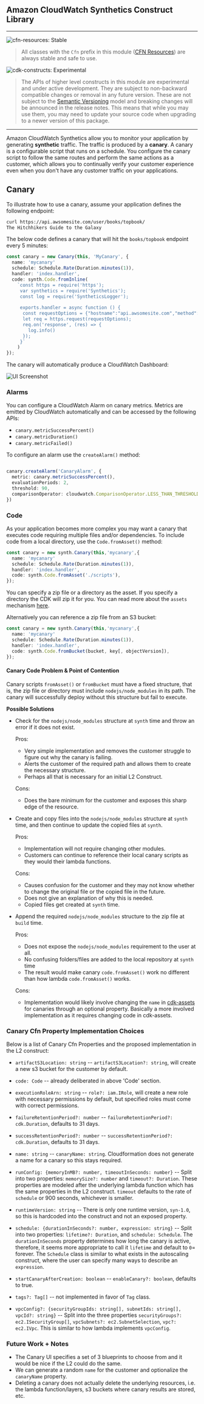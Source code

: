 ## Amazon CloudWatch Synthetics Construct Library

<!--BEGIN STABILITY BANNER-->
---

![cfn-resources: Stable](https://img.shields.io/badge/cfn--resources-stable-success.svg?style=for-the-badge)

> All classes with the `Cfn` prefix in this module ([CFN Resources](https://docs.aws.amazon.com/cdk/latest/guide/constructs.html#constructs_lib)) are always stable and safe to use.

![cdk-constructs: Experimental](https://img.shields.io/badge/cdk--constructs-experimental-important.svg?style=for-the-badge)

> The APIs of higher level constructs in this module are experimental and under active development. They are subject to non-backward compatible changes or removal in any future version. These are not subject to the [Semantic Versioning](https://semver.org/) model and breaking changes will be announced in the release notes. This means that while you may use them, you may need to update your source code when upgrading to a newer version of this package.

---
<!--END STABILITY BANNER-->

Amazon CloudWatch Synthetics allow you to monitor your application by generating **synthetic** traffic. The traffic is produced by a **canary**. A canary is a configurable script that runs on a schedule. You configure the canary script to follow the same routes and perform the same actions as a customer, which allows you to continually verify your customer experience even when you don't have any customer traffic on your applications.

## Canary

To illustrate how to use a canary, assume your application defines the following endpoint:

```bash
curl https://api.awsomesite.com/user/books/topbook/
The Hitchhikers Guide to the Galaxy

```

The below code defines a canary that will hit the `books/topbook` endpoint every 5 minutes:

```ts
const canary = new Canary(this, 'MyCanary', {
  name: 'mycanary'
  schedule: Schedule.Rate(Duration.minutes(1)),
  handler: 'index.handler',
  code: synth.Code.fromInline(
    `const https = require('https');
     var synthetics = require('Synthetics');
     const log = require('SyntheticsLogger');
  
     exports.handler = async function () {
      const requestOptions = {"hostname":"api.awsomesite.com","method":"","path":"/user/books/topbook/","port":443}
      let req = https.request(requestOptions);
      req.on('response', (res) => {
        log.info()
      });
     }`
    )
});
```

The canary will automatically produce a CloudWatch Dashboard:

![UI Screenshot](images/ui-screenshot-1.png)

### Alarms

You can configure a CloudWatch Alarm on canary metrics. Metrics are emitted by CloudWatch automatically and can be accessed by the following APIs:
- `canary.metricSuccessPercent()`
- `canary.metricDuration()`
- `canary.metricFailed()`

To configure an alarm use the `createAlarm()` method:
```ts

canary.createAlarm('CanaryAlarm', {
  metric: canary.metricSuccessPercent(),
  evaluationPeriods: 2,
  threshold: 90,
  comparisonOperator: cloudwatch.ComparisonOperator.LESS_THAN_THRESHOLD,
})
```

### Code

As your application becomes more complex you may want a canary that executes code requiring multiple files and/or dependencies. To include code from a local directory, use the `Code.fromAsset()` method:

```ts
const canary = new synth.Canary(this,'mycanary',{
  name: 'mycanary'
  schedule: Schedule.Rate(Duration.minutes(1)),
  handler: 'index.handler',
  code: synth.Code.fromAsset('./scripts'),
});
```

You can specify a zip file or a directory as the asset. If you specify a directory the CDK will zip it for you. You can read more about the `assets` mechanism [here](https://github.com/aws/aws-cdk/tree/master/packages/%40aws-cdk/aws-s3-assets).

Alternatively you can reference a zip file from an S3 bucket:

```ts
const canary = new synth.Canary(this,'mycanary',{
  name: 'mycanary'
  schedule: Schedule.Rate(Duration.minutes(1)),
  handler: 'index.handler',
  code: synth.Code.fromBucket(bucket, key[, objectVersion]),
});
```

#### Canary Code Problem & Point of Contention

Canary scripts `fromAsset()` or `fromBucket` must have a fixed structure, that is, the zip file or directory must include `nodejs/node_modules` in its path. The canary will successfully deploy without this structure but fail to execute.

**Possible Solutions**

  - Check for the `nodejs/node_modules` structure at `synth` time and throw an error if it does not exist.
    
    Pros:
      - Very simple implementation and removes the customer struggle to figure out why the canary is failing.
      - Alerts the customer of the required path and allows them to create the necessary structure.
      - Perhaps all that is necessary for an initial L2 Construct.
      
    Cons:
      - Does the bare minimum for the customer and exposes this sharp edge of the resource.
      
  - Create and copy files into the `nodejs/node_modules` structure at `synth` time, and then continue to update the copied files at `synth`.
    
    Pros:
      - Implementation will not require changing other modules.
      - Customers can continue to reference their local canary scripts as they would their lambda functions.
    
    Cons:
      - Causes confusion for the customer and they may not know whether to change the original file or the copied file in the future.
      - Does not give an explanation of why this is needed.
      - Copied files get created at `synth` time.
      
  - Append the required `nodejs/node_modules` structure to the zip file at `build` time.
  
    Pros:
      - Does not expose the `nodejs/node_modules` requirement to the user at all.
      - No confusing folders/files are added to the local repository at `synth` time
      - The result would make canary `code.fromAsset()` work no different than how lambda `code.fromAsset()` works.
      
    Cons:
      - Implementation would likely involve changing the `name` in [cdk-assets](https://github.com/aws/aws-cdk/blob/16d2a48a4d0e049d0ae6cd8c9165eccc816ebd4b/packages/cdk-assets/lib/private/archive.ts#L37) for canaries through an optional property. Basically a more involved implementation as it requires changing code in cdk-assets.

### Canary Cfn Property Implementation Choices

Below is a list of Canary Cfn Properties and the proposed implementation in the L2 construct:

- `artifactS3Location: string` -- `artifactS3Location?: string`, will create a new s3 bucket for the customer by default.

- `code: Code` -- already deliberated in above 'Code' section.

- `executionRoleArn: string` -- `role?: iam.IRole`, will create a new role with necessary permissions by default, but specified roles must come with correct permissions.

- `failureRetentionPeriod?: number` -- `failureRetentionPeriod?: cdk.Duration`, defaults to 31 days.

- `successRetentionPeriod?: number` -- `successRetentionPeriod?: cdk.Duration`, defaults to 31 days.

- `name: string` -- `canaryName: string`. Cloudformation does not generate a name for a canary so this stays required.

- `runConfig: {memoryInMB?: number, timeoutInSeconds: number}` -- Split into two properties: `memorySize?: number` and `timeout?: Duration`. These properties are modeled after the underlying lambda function which has the same properties in the L2 construct. `timeout` defaults to the rate of `schedule` or 900 seconds, whichever is smaller.

- `runtimeVersion: string` -- There is only one runtime version, `syn-1.0`, so this is hardcoded into the construct and not an exposed property.

- `schedule: {durationInSeconds?: number, expression: string}` -- Split into two properties: `lifetime?: Duration`, and `schedule: Schedule`. The `durationInSeconds` property determines how long the canary is active, therefore, it seems more appropriate to call it `lifetime` and default to `0`= forever. The `Schedule` class is similar to what exists in the autoscaling construct, where the user can specify many ways to describe an `expression`.

- `startCanaryAfterCreation: boolean` -- `enableCanary?: boolean`, defaults to true.

- `tags?: Tag[]` -- not implemented in favor of `Tag` class.

- `vpcConfig?: {securityGroupIds: string[], subnetIds: string[], vpcId?: string}` -- Split into the three properties `securityGroups?: ec2.ISecurityGroup[]`, `vpcSubnets?: ec2.SubnetSelection`, `vpc?: ec2.IVpc`. This is similar to how lambda implements `vpcConfig`.
  
### Future Work + Notes

- The Canary UI specifies a set of 3 blueprints to choose from and it would be nice if the L2 could do the same.
- We can generate a random `name` for the customer and optionalize the `canaryName` property.
- Deleting a canary does not actually delete the underlying resources, i.e. the lambda function/layers, s3 buckets where canary results are stored, etc.


